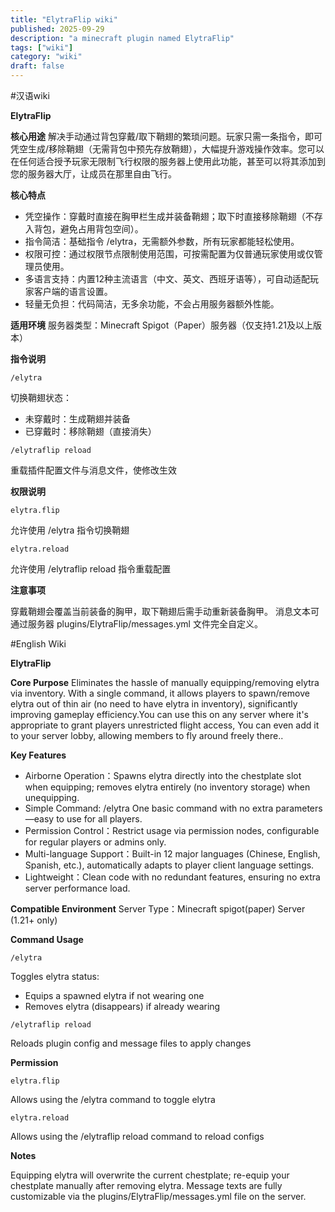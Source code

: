 ```yaml
---
title: "ElytraFlip wiki"
published: 2025-09-29
description: "a minecraft plugin named ElytraFlip"
tags: ["wiki"]
category: "wiki"
draft: false
---
```


#汉语wiki

**ElytraFlip**

**核心用途**
解决手动通过背包穿戴/取下鞘翅的繁琐问题。玩家只需一条指令，即可凭空生成/移除鞘翅（无需背包中预先存放鞘翅），大幅提升游戏操作效率。您可以在任何适合授予玩家无限制飞行权限的服务器上使用此功能，甚至可以将其添加到您的服务器大厅，让成员在那里自由飞行。

**核心特点**
- 凭空操作：穿戴时直接在胸甲栏生成并装备鞘翅；取下时直接移除鞘翅（不存入背包，避免占用背包空间）。
- 指令简洁：基础指令 /elytra，无需额外参数，所有玩家都能轻松使用。
- 权限可控：通过权限节点限制使用范围，可按需配置为仅普通玩家使用或仅管理员使用。
- 多语言支持：内置12种主流语言（中文、英文、西班牙语等），可自动适配玩家客户端的语言设置。
- 轻量无负担：代码简洁，无多余功能，不会占用服务器额外性能。

**适用环境**
服务器类型：Minecraft Spigot（Paper）服务器（仅支持1.21及以上版本）

**指令说明**

```
/elytra
```
切换鞘翅状态：
- 未穿戴时：生成鞘翅并装备
- 已穿戴时：移除鞘翅（直接消失）


```
/elytraflip reload
```
重载插件配置文件与消息文件，使修改生效


**权限说明**

```
elytra.flip
```
允许使用 /elytra 指令切换鞘翅

```
elytra.reload
```
允许使用 /elytraflip reload 指令重载配置

**注意事项**

穿戴鞘翅会覆盖当前装备的胸甲，取下鞘翅后需手动重新装备胸甲。
消息文本可通过服务器 plugins/ElytraFlip/messages.yml 文件完全自定义。
  

#English Wiki

**ElytraFlip**

**Core Purpose**
Eliminates the hassle of manually equipping/removing elytra via inventory. With a single command, it allows players to spawn/remove elytra out of thin air (no need to have elytra in inventory), significantly improving gameplay efficiency.You can use this on any server where it's appropriate to grant players unrestricted flight access, You can even add it to your server lobby, allowing members to fly around freely there..

**Key Features**
- Airborne Operation：Spawns elytra directly into the chestplate slot when equipping; removes elytra entirely (no inventory storage) when unequipping.
- Simple Command: /elytra One basic command with no extra parameters—easy to use for all players.
- Permission Control：Restrict usage via permission nodes, configurable for regular players or admins only.
- Multi-language Support：Built-in 12 major languages (Chinese, English, Spanish, etc.), automatically adapts to player client language settings.
- Lightweight：Clean code with no redundant features, ensuring no extra server performance load.

**Compatible Environment**
Server Type：Minecraft spigot(paper) Server (1.21+ only)

**Command Usage**

```
/elytra
```
Toggles elytra status:
- Equips a spawned elytra if not wearing one
- Removes elytra (disappears) if already wearing


```
/elytraflip reload
```
Reloads plugin config and message files to apply changes


**Permission**

```
elytra.flip
```
Allows using the /elytra command to toggle elytra

```
elytra.reload
```
Allows using the /elytraflip reload command to reload configs

**Notes**

Equipping elytra will overwrite the current chestplate; re-equip your chestplate manually after removing elytra.
Message texts are fully customizable via the plugins/ElytraFlip/messages.yml file on the server.
